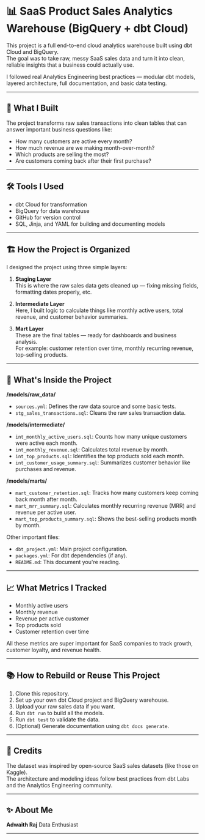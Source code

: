 # 📊 SaaS Product Sales Analytics Warehouse (BigQuery + dbt Cloud)

This project is a full end-to-end cloud analytics warehouse built using dbt Cloud and BigQuery.  
The goal was to take raw, messy SaaS sales data and turn it into clean, reliable insights that a business could actually use.

I followed real Analytics Engineering best practices — modular dbt models, layered architecture, full documentation, and basic data testing.

---

## 🚀 What I Built

The project transforms raw sales transactions into clean tables that can answer important business questions like:
- How many customers are active every month?
- How much revenue are we making month-over-month?
- Which products are selling the most?
- Are customers coming back after their first purchase?

---

## 🛠️ Tools I Used

- dbt Cloud for transformation
- BigQuery for data warehouse
- GitHub for version control
- SQL, Jinja, and YAML for building and documenting models

---

## 🏗️ How the Project is Organized

I designed the project using three simple layers:

1. **Staging Layer**  
   This is where the raw sales data gets cleaned up — fixing missing fields, formatting dates properly, etc.

2. **Intermediate Layer**  
   Here, I built logic to calculate things like monthly active users, total revenue, and customer behavior summaries.

3. **Mart Layer**  
   These are the final tables — ready for dashboards and business analysis.  
   For example: customer retention over time, monthly recurring revenue, top-selling products.

---

## 📂 What's Inside the Project

**/models/raw_data/**
- `sources.yml`: Defines the raw data source and some basic tests.
- `stg_sales_transactions.sql`: Cleans the raw sales transaction data.

**/models/intermediate/**
- `int_monthly_active_users.sql`: Counts how many unique customers were active each month.
- `int_monthly_revenue.sql`: Calculates total revenue by month.
- `int_top_products.sql`: Identifies the top products sold each month.
- `int_customer_usage_summary.sql`: Summarizes customer behavior like purchases and revenue.

**/models/marts/**
- `mart_customer_retention.sql`: Tracks how many customers keep coming back month after month.
- `mart_mrr_summary.sql`: Calculates monthly recurring revenue (MRR) and revenue per active user.
- `mart_top_products_summary.sql`: Shows the best-selling products month by month.

Other important files:
- `dbt_project.yml`: Main project configuration.
- `packages.yml`: For dbt dependencies (if any).
- `README.md`: This document you're reading.

---

## 📈 What Metrics I Tracked

- Monthly active users
- Monthly revenue
- Revenue per active customer
- Top products sold
- Customer retention over time

All these metrics are super important for SaaS companies to track growth, customer loyalty, and revenue health.

---

## 📚 How to Rebuild or Reuse This Project

1. Clone this repository.
2. Set up your own dbt Cloud project and BigQuery warehouse.
3. Upload your raw sales data if you want.
4. Run `dbt run` to build all the models.
5. Run `dbt test` to validate the data.
6. (Optional) Generate documentation using `dbt docs generate`.

---

## 🙌 Credits

The dataset was inspired by open-source SaaS sales datasets (like those on Kaggle).  
The architecture and modeling ideas follow best practices from dbt Labs and the Analytics Engineering community.

---

## ✨ About Me

**Adwaith Raj** 
Data Enthusiast

---
